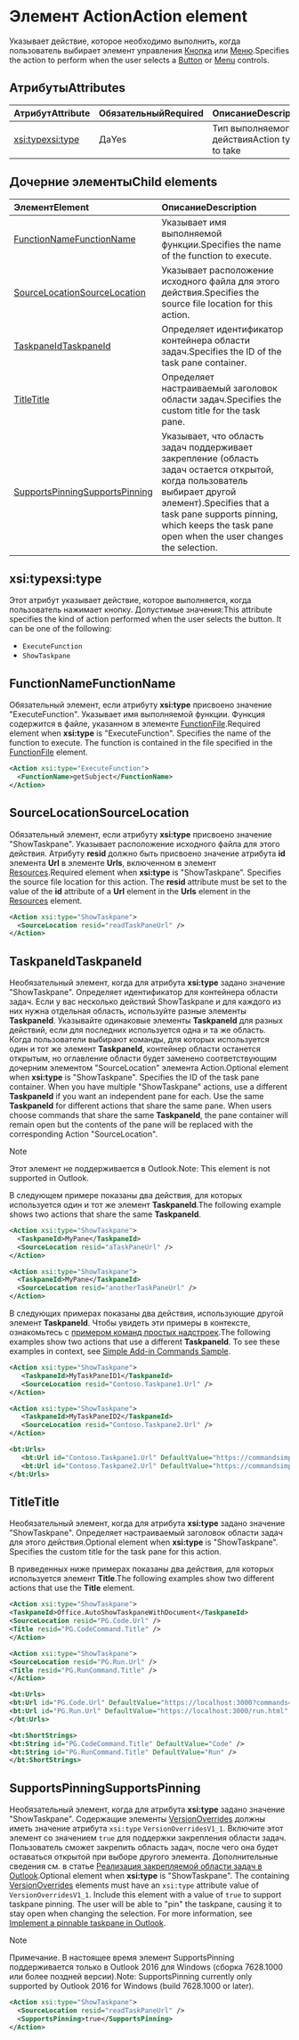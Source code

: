 # <a name="action-element"></a><span data-ttu-id="f92d9-101">Элемент Action</span><span class="sxs-lookup"><span data-stu-id="f92d9-101">Action element</span></span>

<span data-ttu-id="f92d9-102">Указывает действие, которое необходимо выполнить, когда пользователь выбирает элемент управления [Кнопка](control.md#button-control) или [Меню](control.md#menu-dropdown-button-controls).</span><span class="sxs-lookup"><span data-stu-id="f92d9-102">Specifies the action to perform when the user selects a  [Button](control.md#button-control) or [Menu](control.md#menu-dropdown-button-controls) controls.</span></span>
 
## <a name="attributes"></a><span data-ttu-id="f92d9-103">Атрибуты</span><span class="sxs-lookup"><span data-stu-id="f92d9-103">Attributes</span></span>

|  <span data-ttu-id="f92d9-104">Атрибут</span><span class="sxs-lookup"><span data-stu-id="f92d9-104">Attribute</span></span>  |  <span data-ttu-id="f92d9-105">Обязательный</span><span class="sxs-lookup"><span data-stu-id="f92d9-105">Required</span></span>  |  <span data-ttu-id="f92d9-106">Описание</span><span class="sxs-lookup"><span data-stu-id="f92d9-106">Description</span></span>  |
|:-----|:-----|:-----|
|  [<span data-ttu-id="f92d9-107">xsi:type</span><span class="sxs-lookup"><span data-stu-id="f92d9-107">xsi:type</span></span>](#xsitype)  |  <span data-ttu-id="f92d9-108">Да</span><span class="sxs-lookup"><span data-stu-id="f92d9-108">Yes</span></span>  | <span data-ttu-id="f92d9-109">Тип выполняемого действия</span><span class="sxs-lookup"><span data-stu-id="f92d9-109">Action type to take</span></span>|

## <a name="child-elements"></a><span data-ttu-id="f92d9-110">Дочерние элементы</span><span class="sxs-lookup"><span data-stu-id="f92d9-110">Child elements</span></span>

|  <span data-ttu-id="f92d9-111">Элемент</span><span class="sxs-lookup"><span data-stu-id="f92d9-111">Element</span></span> |  <span data-ttu-id="f92d9-112">Описание</span><span class="sxs-lookup"><span data-stu-id="f92d9-112">Description</span></span>  |
|:-----|:-----|
|  [<span data-ttu-id="f92d9-113">FunctionName</span><span class="sxs-lookup"><span data-stu-id="f92d9-113">FunctionName</span></span>](#functionname) |    <span data-ttu-id="f92d9-114">Указывает имя выполняемой функции.</span><span class="sxs-lookup"><span data-stu-id="f92d9-114">Specifies the name of the function to execute.</span></span> |
|  [<span data-ttu-id="f92d9-115">SourceLocation</span><span class="sxs-lookup"><span data-stu-id="f92d9-115">SourceLocation</span></span>](#sourcelocation) |    <span data-ttu-id="f92d9-116">Указывает расположение исходного файла для этого действия.</span><span class="sxs-lookup"><span data-stu-id="f92d9-116">Specifies the source file location for this action.</span></span> |
|  [<span data-ttu-id="f92d9-117">TaskpaneId</span><span class="sxs-lookup"><span data-stu-id="f92d9-117">TaskpaneId</span></span>](#taskpaneid) | <span data-ttu-id="f92d9-118">Определяет идентификатор контейнера области задач.</span><span class="sxs-lookup"><span data-stu-id="f92d9-118">Specifies the ID of the task pane container.</span></span>|
|  [<span data-ttu-id="f92d9-119">Title</span><span class="sxs-lookup"><span data-stu-id="f92d9-119">Title</span></span>](#title) | <span data-ttu-id="f92d9-120">Определяет настраиваемый заголовок области задач.</span><span class="sxs-lookup"><span data-stu-id="f92d9-120">Specifies the custom title for the task pane.</span></span>|
|  [<span data-ttu-id="f92d9-121">SupportsPinning</span><span class="sxs-lookup"><span data-stu-id="f92d9-121">SupportsPinning</span></span>](#supportspinning) | <span data-ttu-id="f92d9-122">Указывает, что область задач поддерживает закрепление (область задач остается открытой, когда пользователь выбирает другой элемент).</span><span class="sxs-lookup"><span data-stu-id="f92d9-122">Specifies that a task pane supports pinning, which keeps the task pane open when the user changes the selection.</span></span>|
  

## <a name="xsitype"></a><span data-ttu-id="f92d9-123">xsi:type</span><span class="sxs-lookup"><span data-stu-id="f92d9-123">xsi:type</span></span>

<span data-ttu-id="f92d9-p101">Этот атрибут указывает действие, которое выполняется, когда пользователь нажимает кнопку. Допустимые значения:</span><span class="sxs-lookup"><span data-stu-id="f92d9-p101">This attribute specifies the kind of action performed when the user selects the button. It can be one of the following:</span></span>

- `ExecuteFunction`
- `ShowTaskpane`

## <a name="functionname"></a><span data-ttu-id="f92d9-126">FunctionName</span><span class="sxs-lookup"><span data-stu-id="f92d9-126">FunctionName</span></span>

<span data-ttu-id="f92d9-p102">Обязательный элемент, если атрибуту **xsi:type** присвоено значение "ExecuteFunction". Указывает имя выполняемой функции. Функция содержится в файле, указанном в элементе [FunctionFile](functionfile.md).</span><span class="sxs-lookup"><span data-stu-id="f92d9-p102">Required element when **xsi:type** is "ExecuteFunction". Specifies the name of the function to execute. The function is contained in the file specified in the [FunctionFile](functionfile.md) element.</span></span>

```xml
<Action xsi:type="ExecuteFunction">
  <FunctionName>getSubject</FunctionName>
</Action>
```

## <a name="sourcelocation"></a><span data-ttu-id="f92d9-130">SourceLocation</span><span class="sxs-lookup"><span data-stu-id="f92d9-130">SourceLocation</span></span>

<span data-ttu-id="f92d9-p103">Обязательный элемент, если атрибуту **xsi:type** присвоено значение "ShowTaskpane". Указывает расположение исходного файла для этого действия. Атрибуту **resid** должно быть присвоено значение атрибута **id** элемента **Url** в элементе **Urls**, включенном в элемент [Resources](resources.md).</span><span class="sxs-lookup"><span data-stu-id="f92d9-p103">Required element when  **xsi:type** is "ShowTaskpane". Specifies the source file location for this action. The **resid** attribute must be set to the value of the **id** attribute of a **Url** element in the **Urls** element in the [Resources](resources.md) element.</span></span>

```xml
<Action xsi:type="ShowTaskpane">
  <SourceLocation resid="readTaskPaneUrl" />
</Action>
```  

## <a name="taskpaneid"></a><span data-ttu-id="f92d9-134">TaskpaneId</span><span class="sxs-lookup"><span data-stu-id="f92d9-134">TaskpaneId</span></span>

<span data-ttu-id="f92d9-p104">Необязательный элемент, когда для атрибута **xsi:type** задано значение "ShowTaskpane". Определяет идентификатор для контейнера области задач. Если у вас несколько действий ShowTaskpane и для каждого из них нужна отдельная область, используйте разные элементы **TaskpaneId**. Указывайте одинаковые элементы **TaskpaneId** для разных действий, если для последних используется одна и та же область. Когда пользователи выбирают команды, для которых используется один и тот же элемент **TaskpaneId**, контейнер области останется открытым, но оглавление области будет заменено соответствующим дочерним элементом "SourceLocation" элемента Action.</span><span class="sxs-lookup"><span data-stu-id="f92d9-p104">Optional element when  **xsi:type** is "ShowTaskpane". Specifies the ID of the task pane container. When you have multiple "ShowTaskpane" actions, use a different **TaskpaneId** if you want an independent pane for each. Use the same **TaskpaneId** for  different actions that share the same pane. When users choose commands that share the same **TaskpaneId**, the pane container will remain open but the contents of the pane will be replaced with the corresponding Action "SourceLocation".</span></span> 

> [!NOTE]
> <span data-ttu-id="f92d9-140">Этот элемент не поддерживается в Outlook.</span><span class="sxs-lookup"><span data-stu-id="f92d9-140">Note: This element is not supported in Outlook.</span></span>

<span data-ttu-id="f92d9-141">В следующем примере показаны два действия, для которых используется один и тот же элемент **TaskpaneId**.</span><span class="sxs-lookup"><span data-stu-id="f92d9-141">The following example shows two actions that share the same **TaskpaneId**.</span></span> 

```xml
<Action xsi:type="ShowTaskpane">
  <TaskpaneId>MyPane</TaskpaneId>
  <SourceLocation resid="aTaskPaneUrl" />
</Action>

<Action xsi:type="ShowTaskpane">
  <TaskpaneId>MyPane</TaskpaneId>
  <SourceLocation resid="anotherTaskPaneUrl" />
</Action>
```  

<span data-ttu-id="f92d9-p105">В следующих примерах показаны два действия, использующие другой элемент **TaskpaneId**. Чтобы увидеть эти примеры в контексте, ознакомьтесь с [примером команд простых надстроек](https://github.com/OfficeDev/Office-Add-in-Commands-Samples/blob/master/Simple/Manifest/SimpleAddin.xml).</span><span class="sxs-lookup"><span data-stu-id="f92d9-p105">The following examples show two actions that use a different **TaskpaneId**. To see these examples in context, see [Simple Add-in Commands Sample](https://github.com/OfficeDev/Office-Add-in-Commands-Samples/blob/master/Simple/Manifest/SimpleAddin.xml).</span></span>

```xml
<Action xsi:type="ShowTaskpane">
   <TaskpaneId>MyTaskPaneID1</TaskpaneId>
   <SourceLocation resid="Contoso.Taskpane1.Url" />
</Action>

<Action xsi:type="ShowTaskpane">
   <TaskpaneId>MyTaskPaneID2</TaskpaneId>
   <SourceLocation resid="Contoso.Taskpane2.Url" />
</Action>
```  

```xml
<bt:Urls>
   <bt:Url id="Contoso.Taskpane1.Url" DefaultValue="https://commandsimple.azurewebsites.net/Taskpane.html" />
   <bt:Url id="Contoso.Taskpane2.Url" DefaultValue="https://commandsimple.azurewebsites.net/Taskpane2.html" />
</bt:Urls>
```  

## <a name="title"></a><span data-ttu-id="f92d9-144">Title</span><span class="sxs-lookup"><span data-stu-id="f92d9-144">Title</span></span>
<span data-ttu-id="f92d9-p106">Необязательный элемент, когда для атрибута **xsi:type** задано значение "ShowTaskpane". Определяет настраиваемый заголовок области задач для этого действия.</span><span class="sxs-lookup"><span data-stu-id="f92d9-p106">Optional element when  **xsi:type** is "ShowTaskpane". Specifies the custom title for the task pane for this action.</span></span> 

<span data-ttu-id="f92d9-147">В приведенных ниже примерах показаны два действия, для которых используется элемент **Title**.</span><span class="sxs-lookup"><span data-stu-id="f92d9-147">The following examples show two different actions that use the **Title** element.</span></span>

```xml
<Action xsi:type="ShowTaskpane">
<TaskpaneId>Office.AutoShowTaskpaneWithDocument</TaskpaneId>
<SourceLocation resid="PG.Code.Url" />
<Title resid="PG.CodeCommand.Title" />
</Action>
``` 

```xml
<Action xsi:type="ShowTaskpane">
<SourceLocation resid="PG.Run.Url" />
<Title resid="PG.RunCommand.Title" />
</Action>
``` 

```xml
<bt:Urls>
<bt:Url id="PG.Code.Url" DefaultValue="https://localhost:3000?commands=1" />
<bt:Url id="PG.Run.Url" DefaultValue="https://localhost:3000/run.html" />
</bt:Urls>
``` 

```xml
<bt:ShortStrings>
<bt:String id="PG.CodeCommand.Title" DefaultValue="Code" />
<bt:String id="PG.RunCommand.Title" DefaultValue="Run" />
</bt:ShortStrings>
``` 

## <a name="supportspinning"></a><span data-ttu-id="f92d9-148">SupportsPinning</span><span class="sxs-lookup"><span data-stu-id="f92d9-148">SupportsPinning</span></span>

<span data-ttu-id="f92d9-p107">Необязательный элемент, когда для атрибута **xsi:type** задано значение "ShowTaskpane". Содержащие элементы [VersionOverrides](versionoverrides.md) должны иметь значение атрибута `xsi:type` `VersionOverridesV1_1`. Включите этот элемент со значением `true` для поддержки закрепления области задач. Пользователь сможет закрепить область задач, после чего она будет оставаться открытой при выборе другого элемента. Дополнительные сведения см. в статье [Реализация закрепляемой области задач в Outlook](https://docs.microsoft.com/outlook/add-ins/pinnable-taskpane).</span><span class="sxs-lookup"><span data-stu-id="f92d9-p107">Optional element when **xsi:type** is "ShowTaskpane". The containing [VersionOverrides](versionoverrides.md) elements must have an `xsi:type` attribute value of `VersionOverridesV1_1`. Include this element with a value of `true` to support taskpane pinning. The user will be able to "pin" the taskpane, causing it to stay open when changing the selection. For more information, see [Implement a pinnable taskpane in Outlook](https://docs.microsoft.com/outlook/add-ins/pinnable-taskpane).</span></span>

> [!NOTE]
> <span data-ttu-id="f92d9-154">Примечание. В настоящее время элемент SupportsPinning поддерживается только в Outlook 2016 для Windows (сборка 7628.1000 или более поздней версии).</span><span class="sxs-lookup"><span data-stu-id="f92d9-154">Note: SupportsPinning currently only supported by Outlook 2016 for Windows (build 7628.1000 or later).</span></span>

```xml
<Action xsi:type="ShowTaskpane">
  <SourceLocation resid="readTaskPaneUrl" />
  <SupportsPinning>true</SupportsPinning>
</Action>
```


